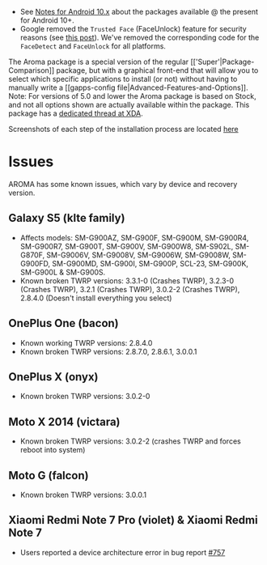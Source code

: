 * See [Notes for Android 10.x](https://github.com/opengapps/opengapps/wiki/Notes-for-Android-10.x) about the packages available @ the present for Android 10+.
* Google removed the `Trusted Face` (FaceUnlock) feature for security reasons (see [this post](https://www.androidpolice.com/2019/09/04/trusted-face-smart-unlock-method-has-been-removed-from-android-devices/)). We've removed the corresponding code for the `FaceDetect` and `FaceUnlock` for all platforms.

The Aroma package is a special version of the regular [['Super'|Package-Comparison]] package, but with a graphical front-end that will allow you to select which specific applications to install (or not) without having to manually write a [[gapps-config file|Advanced-Features-and-Options]]. Note: For versions of 5.0 and lower the Aroma package is based on Stock, and not all options shown are actually available within the package.
This package has a [dedicated thread at XDA](http://forum.xda-developers.com/android/general/open-gapps-aroma-installer-t3010798).

Screenshots of each step of the installation process are located [here](http://imgur.com/a/gBfR6)

# Issues
AROMA has some known issues, which vary by device and recovery version.

## Galaxy S5 (klte family)
* Affects models: SM-G900AZ, SM-G900F, SM-G900M, SM-G900R4, SM-G900R7, SM-G900T, SM-G900V, SM-G900W8, SM-S902L, SM-G870F, SM-G9006V, SM-G9008V, SM-G9006W, SM-G9008W, SM-G900FD, SM-G900MD, SM-G900I, SM-G900P, SCL-23, SM-G900K, SM-G900L & SM-G900S.
* Known broken TWRP versions: 3.3.1-0 (Crashes TWRP), 3.2.3-0 (Crashes TWRP), 3.2.1 (Crashes TWRP), 3.0.2-2 (Crashes TWRP), 2.8.4.0 (Doesn't install everything you select)

## OnePlus One (bacon)
* Known working TWRP versions: 2.8.4.0 
* Known broken TWRP versions: 2.8.7.0, 2.8.6.1, 3.0.0.1

## OnePlus X (onyx)
* Known broken TWRP versions: 3.0.2-0

## Moto X 2014 (victara)
* Known broken TWRP versions: 3.0.2-2 (crashes TWRP and forces reboot into system)

## Moto G (falcon)
* Known broken TWRP versions: 3.0.0.1

## Xiaomi Redmi Note 7 Pro (violet) & Xiaomi Redmi Note 7
* Users reported a device architecture error in bug report [#757](https://github.com/opengapps/opengapps/issues/757)